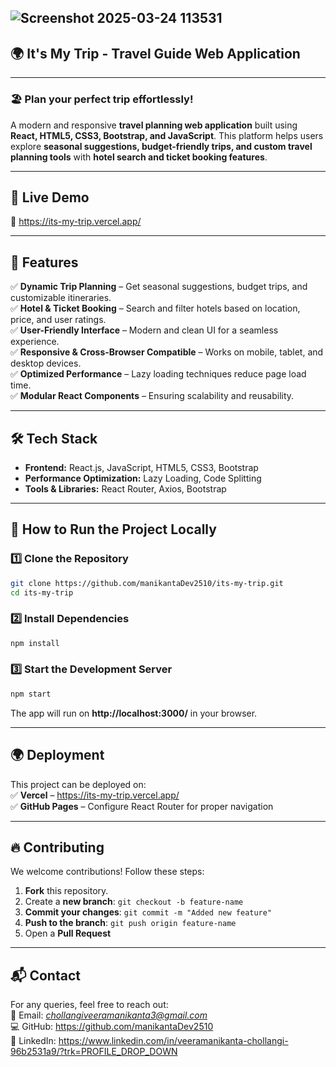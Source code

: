 ![Screenshot 2025-03-24 113531](https://github.com/user-attachments/assets/d46e9dca-565b-41c1-ba8e-27946707cef1)
---
## 🌍 **It's My Trip - Travel Guide Web Application**  
---
### 🏖️ Plan your perfect trip effortlessly!  
A modern and responsive **travel planning web application** built using **React, HTML5, CSS3, Bootstrap, and JavaScript**. This platform helps users explore **seasonal suggestions, budget-friendly trips, and custom travel planning tools** with **hotel search and ticket booking features**.

---

## 🚀 **Live Demo**  
🔗 https://its-my-trip.vercel.app/  

---

## 📌 **Features**  

✅ **Dynamic Trip Planning** – Get seasonal suggestions, budget trips, and customizable itineraries.  
✅ **Hotel & Ticket Booking** – Search and filter hotels based on location, price, and user ratings.  
✅ **User-Friendly Interface** – Modern and clean UI for a seamless experience.  
✅ **Responsive & Cross-Browser Compatible** – Works on mobile, tablet, and desktop devices.  
✅ **Optimized Performance** – Lazy loading techniques reduce page load time.  
✅ **Modular React Components** – Ensuring scalability and reusability.  

---

## 🛠️ **Tech Stack**  

- **Frontend:** React.js, JavaScript, HTML5, CSS3, Bootstrap  
- **Performance Optimization:** Lazy Loading, Code Splitting  
- **Tools & Libraries:** React Router, Axios, Bootstrap  

---

## 🎯 **How to Run the Project Locally**  

### **1️⃣ Clone the Repository**  
```sh
git clone https://github.com/manikantaDev2510/its-my-trip.git
cd its-my-trip
```

### **2️⃣ Install Dependencies**  
```sh
npm install
```

### **3️⃣ Start the Development Server**  
```sh
npm start
```
The app will run on **http://localhost:3000/** in your browser.

---

## 🌍 **Deployment**  
This project can be deployed on:  
✅ **Vercel** – https://its-my-trip.vercel.app/  
✅ **GitHub Pages** – Configure React Router for proper navigation  

---

## 🔥 **Contributing**  
We welcome contributions! Follow these steps:  
1. **Fork** this repository.  
2. Create a **new branch**: `git checkout -b feature-name`  
3. **Commit your changes**: `git commit -m "Added new feature"`  
4. **Push to the branch**: `git push origin feature-name`  
5. Open a **Pull Request**  

---

## 📬 **Contact**  
For any queries, feel free to reach out:  
📧 Email: *chollangiveeramanikanta3@gmail.com*  
💻 GitHub: https://github.com/manikantaDev2510  
🔗 LinkedIn: https://www.linkedin.com/in/veeramanikanta-chollangi-96b2531a9/?trk=PROFILE_DROP_DOWN  
